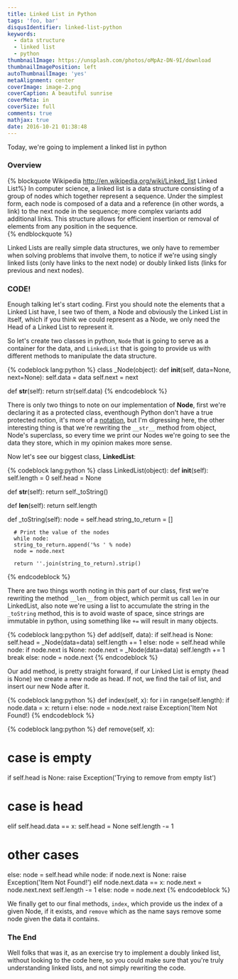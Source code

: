 ```yaml
---
title: Linked List in Python
tags: 'foo, bar'
disqusIdentifier: linked-list-python
keywords:
  - data structure
  - linked list
  - python
thumbnailImage: https://unsplash.com/photos/oMpAz-DN-9I/download
thumbnailImagePosition: left
autoThumbnailImage: 'yes'
metaAlignment: center
coverImage: image-2.png
coverCaption: A beautiful sunrise
coverMeta: in
coverSize: full
comments: true
mathjax: true
date: 2016-10-21 01:38:48
---
```


Today, we're going to implement a linked list in python

<!-- more -->

### Overview

{% blockquote Wikipedia http://en.wikipedia.org/wiki/Linked_list Linked List%}
In computer science, a linked list is a data structure consisting of a group
of nodes which together represent a sequence. Under the simplest form, each
node is composed of a data and a reference (in other words, a link) to the
next node in the sequence; more complex variants add additional links. This
structure allows for efficient insertion or removal of elements from any
position in the sequence.  
{% endblockquote %}


Linked Lists are really simple data structures, we only have to remember when solving problems that
involve them, to notice if we're using singly linked lists (only have links to the next node) or
doubly linked lists (links for previous and next nodes).

### CODE!

Enough talking let's start coding. First you should note the elements that a
Linked List have, I see two of them, a Node and obviously the Linked List in
itself, which if you think we could represent as a Node, we only need
the Head of a Linked List to represent it.

So let's create two classes in python, `Node` that is going to serve as a
container for the data, and `LinkedList` that is going to provide us with
different methods to manipulate the data structure.

{% codeblock lang:python  %}
class _Node(object):
   def __init__(self, data=None, next=None):
      self.data = data
      self.next = next

   def __str__(self):
      return str(self.data)
{% endcodeblock  %}

There is only two things to note on our implementation of **Node**, first we're
declaring it as a protected class, eventhough Python don't have a true
protected notion, it's more of a [notation](https://google-styleguide.googlecode.com/svn/trunk/pyguide.html#Naming), but I'm digressing here, the other interesting thing is that we're rewriting the `__str__`
method from object, Node's superclass, so every time we print our Nodes we're going to see the data they store, which in my opinion makes more sense.

Now let's see our biggest class, **LinkedList**:

{% codeblock lang:python %}
class LinkedList(object):
   def __init__(self):
      self.length = 0
      self.head = None

   def __str__(self):
      return self._toString()

   def __len__(self):
      return self.length

   def _toString(self):
      node = self.head
      string_to_return = []

      # Print the value of the nodes
      while node:
      string_to_return.append('%s ' % node)
      node = node.next

      return ''.join(string_to_return).strip()
{% endcodeblock %}

There are two things worth noting in this part of our class, first we're rewriting the method
`__len__` from object, which permit us call `len` in our LinkedList, also note we're using a list
to accumulate the string in the `_toString` method, this is to avoid waste of space, since strings
are immutable in python, using something like `+=` will result in many objects.

{% codeblock lang:python %}
def add(self, data):
   if self.head is None:
      self.head = _Node(data=data)
      self.length += 1
   else:
      node = self.head
      while node:
         if node.next is None:
            node.next = _Node(data=data)
            self.length += 1
            break
         else:
            node = node.next
{% endcodeblock %}

Our add method, is pretty straight forward, if our Linked List is empty (head is None) we create a
new node as head. If not, we find the tail of list, and insert our new Node after it.

{% codeblock lang:python %}
def index(self, x):
   for i in range(self.length):
      if node.data = x:
         return i
      else:
         node = node.next
   raise Exception('Item Not Found!)
{% endcodeblock %}

{% codeblock lang:python %}
def remove(self, x):
   # case is empty
   if self.head is None:
      raise Exception('Trying to remove from empty list')
   # case is head
   elif self.head.data == x:
      self.head = None
      self.length -= 1
   # other cases
   else:
      node = self.head
      while node:
         if node.next is None:
            raise Exception('Item Not Found!')
         elif node.next.data == x:
            node.next = node.next.next
            self.length -= 1
         else:
            node = node.next
{% endcodeblock %}

We finally get to our final methods, `index`, which provide us the index of a given Node, if it exists, and `remove` which as the name says remove some node given the data it contains.

### The End

Well folks that was it, as an exercise try to implement a doubly linked list, without looking to the code here, so you could make sure that you're truly understanding linked lists, and not simply rewriting the code.

